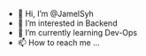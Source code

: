 - 👋 Hi, I’m @JamelSyh
- 👀 I’m interested in Backend
- 🌱 I’m currently learning Dev-Ops
- 📫 How to reach me ...

<!---
JamelSyh/JamelSyh is a ✨ special ✨ repository because its `README.md` (this file) appears on your GitHub profile.
You can click the Preview link to take a look at your changes.
--->
